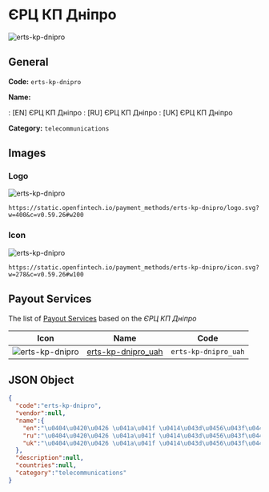 
# ЄРЦ КП Дніпро 
![erts-kp-dnipro](https://static.openfintech.io/payment_methods/erts-kp-dnipro/logo.svg?w=400&c=v0.59.26#w200)  

## General 
**Code:** `erts-kp-dnipro` 
 
**Name:** 
 
:	[EN] ЄРЦ КП Дніпро 
:	[RU] ЄРЦ КП Дніпро 
:	[UK] ЄРЦ КП Дніпро 
 
**Category:** `telecommunications` 
 

## Images 

### Logo 
![erts-kp-dnipro](https://static.openfintech.io/payment_methods/erts-kp-dnipro/logo.svg?w=400&c=v0.59.26#w200)  

```
https://static.openfintech.io/payment_methods/erts-kp-dnipro/logo.svg?w=400&c=v0.59.26#w200
```  

### Icon 
![erts-kp-dnipro](https://static.openfintech.io/payment_methods/erts-kp-dnipro/icon.svg?w=278&c=v0.59.26#w100)  

```
https://static.openfintech.io/payment_methods/erts-kp-dnipro/icon.svg?w=278&c=v0.59.26#w100
```  

## Payout Services 
 
The list of [Payout Services](/payout-services/) based on the _ЄРЦ КП Дніпро_ 

|Icon|Name|Code| 
|:---:|:---:|:---:| 
|![erts-kp-dnipro](https://static.openfintech.io/payout_methods/erts-kp-dnipro/icon.svg?w=278&c=v0.59.26#w40) |[erts-kp-dnipro_uah](/payout-services/erts-kp-dnipro_uah/)|`erts-kp-dnipro_uah`| 
 

## JSON Object 

```json
{
  "code":"erts-kp-dnipro",
  "vendor":null,
  "name":{
    "en":"\u0404\u0420\u0426 \u041a\u041f \u0414\u043d\u0456\u043f\u0440\u043e",
    "ru":"\u0404\u0420\u0426 \u041a\u041f \u0414\u043d\u0456\u043f\u0440\u043e",
    "uk":"\u0404\u0420\u0426 \u041a\u041f \u0414\u043d\u0456\u043f\u0440\u043e"
  },
  "description":null,
  "countries":null,
  "category":"telecommunications"
}
```  
